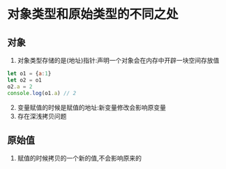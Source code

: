 # 对象类型和原始类型的不同之处
## 对象
1. 对象类型存储的是(地址)指针:声明一个对象会在内存中开辟一块空间存放值
```js
let o1 = {a:1}
let o2 = o1
o2.a = 2
console.log(o1.a) // 2
```
2. 变量赋值的时候是赋值的地址:新变量修改会影响原变量
3. 存在深浅拷贝问题

## 原始值
1. 赋值的时候拷贝的一个新的值,不会影响原来的